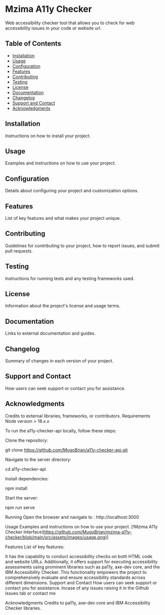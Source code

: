# Mzima A11y Checker

Web accessibility checker tool that allows you to check for web accessibility issues in your code or website url.

## Table of Contents

- [Installation](#installation)
- [Usage](#usage)
- [Configuration](#configuration)
- [Features](#features)
- [Contributing](#contributing)
- [Testing](#testing)
- [License](#license)
- [Documentation](#documentation)
- [Changelog](#changelog)
- [Support and Contact](#support-and-contact)
- [Acknowledgments](#acknowledgments)

## Installation

Instructions on how to install your project.

## Usage


Examples and instructions on how to use your project.


## Configuration

Details about configuring your project and customization options.

## Features

List of key features and what makes your project unique.

## Contributing

Guidelines for contributing to your project, how to report issues, and submit pull requests.

## Testing

Instructions for running tests and any testing frameworks used.

## License

Information about the project's license and usage terms.

## Documentation

Links to external documentation and guides.

## Changelog

Summary of changes in each version of your project.

## Support and Contact

How users can seek support or contact you for assistance.

## Acknowledgments

Credits to external libraries, frameworks, or contributors.
Requirements
Node version > 18.x.x

To run the a11y-checker-api locally, follow these steps:

Clone the repository:

git clone https://github.com/MugoBrian/a11y-checker-api.git

Navigate to the server directory:

cd a11y-checker-api

Install dependencies:

npm install

Start the server:

npm run serve

Running
Open the browser and navigate to : http://localhost:3000

Usage
Examples and instructions on how to use your project.
[!Mzima A11y Checker Interface(https://github.com/MugoBrian/mzima-a11y-checker/blob/main/src/assets/images/usage.png)]

Features
List of key features:

It has the capability to conduct accessibility checks on both HTML code and website URLs.
Additionally, it offers support for executing accessibility assessments using prominent libraries such as pa11y, axe-dev core, and the IBM Accessibility Checker. This functionality empowers the project to comprehensively evaluate and ensure accessibility standards across different dimensions.
Support and Contact
How users can seek support or contact you for assistance. Incase of any issues raising it in the Github Issues tab or contact me

Acknowledgments
Credits to pa11y, axe-dev core and IBM Accessibility Checker libraries.

